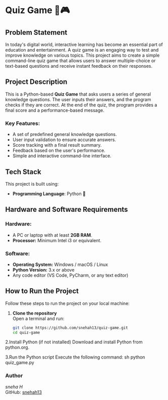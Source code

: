 # Quiz Game 🧠🎮

## Problem Statement
In today's digital world, interactive learning has become an essential part of education and entertainment. A quiz game is an engaging way to test and improve knowledge on various topics. This project aims to create a simple command-line quiz game that allows users to answer multiple-choice or text-based questions and receive instant feedback on their responses.

## Project Description
This is a Python-based **Quiz Game** that asks users a series of general knowledge questions. The user inputs their answers, and the program checks if they are correct. At the end of the quiz, the program provides a final score and a performance-based message.

### **Key Features:**
- A set of predefined general knowledge questions.
- User input validation to ensure accurate answers.
- Score tracking with a final result summary.
- Feedback based on the user's performance.
- Simple and interactive command-line interface.

## Tech Stack
This project is built using:
- **Programming Language**: Python 🐍

## Hardware and Software Requirements
### **Hardware:**
- A PC or laptop with at least **2GB RAM**.
- **Processor:** Minimum Intel i3 or equivalent.

### **Software:**
- **Operating System:** Windows / macOS / Linux
- **Python Version:** 3.x or above
- Any code editor (VS Code, PyCharm, or any text editor)

## How to Run the Project
Follow these steps to run the project on your local machine:

1. **Clone the repository**  
   Open a terminal and run:
   ```sh
   git clone https://github.com/snehah13/quiz-game.git
   cd quiz-game
2.Install Python (if not installed)
Download and install Python from python.org.

3.Run the Python script
Execute the following command:
sh
python quiz_game.py

### Author
*sneha H*  
GitHub: [snehah13](https://github.com/snehah13)
